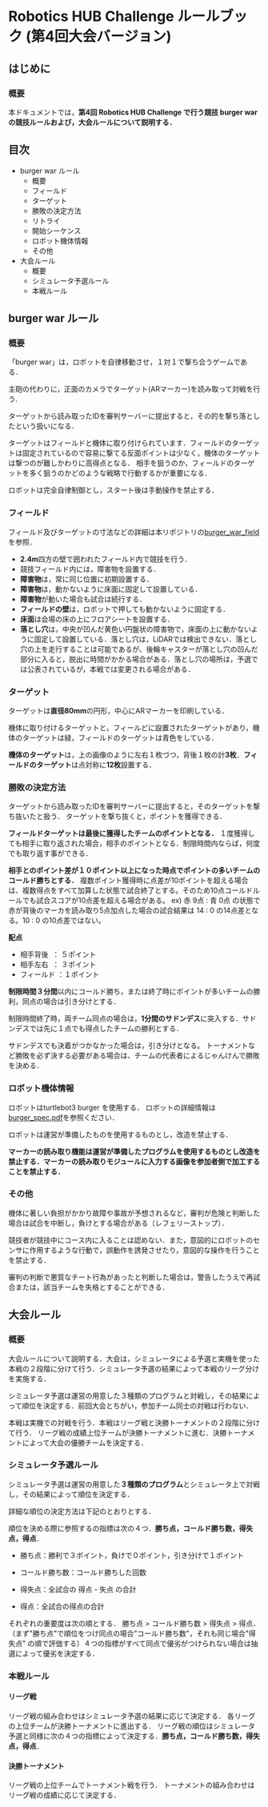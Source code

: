 # Robotics HUB Challenge ルールブック (第4回大会バージョン)

## はじめに

### 概要

本ドキュメントでは，**第4回 Robotics HUB Challenge で行う競技 burger warの競技ルールおよび，大会ルールについて説明する．**



## 目次

- burger war ルール
  - 概要
  - フィールド
  - ターゲット
  - 勝敗の決定方法
  - リトライ
  - 開始シーケンス
  - ロボット機体情報
  - その他
- 大会ルール
  - 概要
  - シミュレータ予選ルール
  - 本戦ルール



## burger war ルール

### 概要

「burger war」は，ロボットを自律移動させ，１対１で撃ち合うゲームである．

主砲の代わりに，正面のカメラでターゲット(ARマーカー)を読み取って対戦を行う.

ターゲットから読み取ったIDを審判サーバーに提出すると，その的を撃ち落としたという扱いになる．

ターゲットはフィールドと機体に取り付けられています．フィールドのターゲットは固定されているので容易に撃てる反面ポイントは少なく，機体のターゲットは撃つのが難しかわりに高得点となる．
相手を狙うのか，フィールドのターゲットを多く狙うのかどのような戦略で行動するかが重要になる．

ロボットは完全自律制御とし，スタート後は手動操作を禁止する．



### フィールド
フィールド及びターゲットの寸法などの詳細は本リポジトリの[burger_war_field](doc/burger_war_field.md)を参照．

- **2.4m**四方の壁で囲われたフィールド内で競技を行う．
- 競技フィールド内には，障害物を設置する．
- **障害物**は，常に同じ位置に初期設置する．
- **障害物**は，動かないように床面に固定して設置している．
- **障害物**が動いた場合も試合は続行する．
- **フィールドの壁**は，ロボットで押しても動かないように固定する．
- **床面**は会場の床の上にフロアシートを設置する．
- **落とし穴**は，中央が凹んだ黄色い円盤状の障害物で，床面の上に動かないように固定して設置している．落とし穴は，LiDARでは検出できない．落とし穴の上を走行することは可能であるが、後輪キャスターが落とし穴の凹んだ部分に入ると，脱出に時間がかかる場合がある．落とし穴の場所は，予選では公表されているが，本戦では変更される場合がある．




### ターゲット
ターゲットは**直径80mm**の円形，中心にARマーカーを印刷している．

機体に取り付けるターゲットと，フィールどに設置されたターゲットがあり，機体のターゲットは緑，フィールドのターゲットは青色をしている．

**機体のターゲット**は，上の画像のように左右１枚づつ，背後１枚の計**3枚**．**フィールドのターゲット**は点対称に**12枚**設置する．






### 勝敗の決定方法
ターゲットから読み取ったIDを審判サーバーに提出すると，そのターゲットを撃ち抜いたと扱う．
ターゲットを撃ち抜くと，ポイントを獲得できる．

**フィールドターゲットは最後に獲得したチームのポイントとなる．** １度獲得しても相手に取り返された場合，相手のポイントとなる．制限時間内ならば，何度でも取り返す事ができる．

**相手とのポイント差が１０ポイント以上になった時点でポイントの多いチームのコールド勝ちとする．**
複数ポイント獲得時に点差が10ポイントを超える場合は、複数得点をすべて加算した状態で試合終了とする。そのため10点コールドルールでも試合スコアが10点差を超える場合がある。
ex) 赤 9点 : 青 0点 の状態で赤が背後のマーカを読み取り5点加点した場合の試合結果は 14 : 0 の14点差となる。10 : 0 の10点差ではない。

**配点**

- 相手背後   ： ５ポイント
- 相手左右   ： ３ポイント
- フィールド ：１ポイント

**制限時間３分間**以内にコールド勝ち，または終了時にポイントが多いチームの勝利，同点の場合は引き分けとする．

制限時間終了時，両チーム同点の場合は，**1分間のサドンデス**に突入する．サドンデスでは先に１点でも得点したチームの勝利とする．

サドンデスでも決着がつかなかった場合は，引き分けとなる。
トーナメントなど勝敗を必ず決する必要がある場合は、チームの代表者によるじゃんけんで勝敗を決める．





### ロボット機体情報
ロボットはturtlebot3 burger を使用する．
ロボットの詳細情報は[burger_spec.pdf](/doc/burger_spec.pdf)を参照ください．

ロボットは運営が準備したものを使用するものとし，改造を禁止する．

**マーカーの読み取り機能は運営が準備したプログラムを使用するものとし改造を禁止する．マーカーの読み取りモジュールに入力する画像を参加者側で加工することを禁止する．**



### その他
機体に著しい負担がかかり故障や事故が予想されるなど，審判が危険と判断した場合は試合を中断し，負けとする場合がある（レフェリーストップ）．

競技者が競技中にコース内に入ることは認めない．また，意図的にロボットのセンサに作用するような行動で，誤動作を誘発させたり，意図的な操作を行うことを禁止する．

審判の判断で悪質なチート行為があったと判断した場合は，警告したうえで再試合または，該当チームを失格とすることができる．



## 大会ルール


### 概要

大会ルールについて説明する．大会は，シミュレータによる予選と実機を使った本戦の２段階に分けて行う．シミュレータ予選の結果によって本戦のリーグ分けを実施する．

シミュレータ予選は運営の用意した３種類のプログラムと対戦し，その結果によって順位を決定する．前回大会とちがい，参加チーム同士の対戦は行わない．



本戦は実機での対戦を行う．本戦はリーグ戦と決勝トーナメントの２段階に分けて行う．
リーグ戦の成績上位チームが決勝トーナメントに進む．決勝トーナメントによって大会の優勝チームを決定する．



### シミュレータ予選ルール

シミュレータ予選は運営の用意した**３種類のプログラム**とシミュレータ上で対戦し，その結果によって順位を決定する．

詳細な順位の決定方法は下記のとおりとする．

順位を決める際に参照するの指標は次の４つ．**勝ち点，コールド勝ち数，得失点，得点**．

- 勝ち点：勝利で３ポイント，負けで０ポイント，引き分けで１ポイント

- コールド勝ち数：コールド勝ちした回数

- 得失点：全試合の 得点 - 失点 の合計

- 得点：全試合の得点の合計

  

それぞれの重要度は次の順とする． 勝ち点 > コールド勝ち数 > 得失点 > 得点．（まず"勝ち点"で順位をつけ同点の場合"コールド勝ち数"，それも同じ場合"得失点" の順で評価する）４つの指標がすべて同点で優劣がつけられない場合は抽選によって優劣を決定する．



### 本戦ルール

#### リーグ戦

リーグ戦の組み合わせはシミュレータ予選の結果に応じて決定する．
各リーグの上位チームが決勝トーナメントに進出する．
リーグ戦の順位はシミュレータ予選と同様に次の４つの指標によって決定する．**勝ち点，コールド勝ち数，得失点，得点**．



#### 決勝トーナメント

リーグ戦の上位チームでトーナメント戦を行う．
トーナメントの組み合わせはリーグ戦の成績に応じて決定する．
